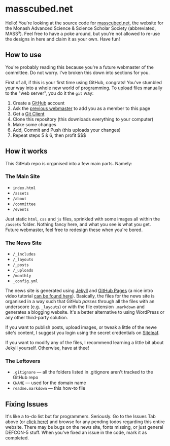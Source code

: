 # masscubed.net

Hello! You're looking at the source code for [masscubed.net](http://masscubed.net), the website for the Monash Advanced Science & Science Scholar Society (abbreviated, MASS³). Feel free to have a poke around, but you're not allowed to re-use the designs in here and claim it as your own. Have fun!

## How to use

You're probably reading this because you're a future webmaster of the committee. Do not worry. I've broken this down into sections for you.

First of all, if this is your first time using GitHub, congrats! You've stumbled your way into a whole new world of programming. To upload files manually to the "web server", you do it the `git` way:

1. Create a [GitHub](http://github.com) account
2. Ask the [previous webmaster](http://hanskek.com) to add you as a member to this page
3. Get a [Git Client](https://desktop.github.com)
4. Clone this repository (this downloads everything to your computer)
5. Make some changes
6. Add, Commit and Push (this uploads your changes)
7. Repeat steps 5 & 6, then profit $$$


## How it works

This GitHub repo is organised into a few main parts. Namely:

### The Main Site
- `index.html`
- `/assets`
- `/about`
- `/committee`
- `/events`

Just static `html`, `css` and `js` files, sprinkled with some images all within the `/assets` folder. Nothing fancy here, and what you see is what you get. Future webmaster, feel free to redesign these when you're bored.

### The News Site

- `/_includes`
- `/_layouts`
- `/_posts`
- `/_uploads`
- `/monthly`
- `_config.yml`

The news site is generated using [Jekyll](https://jekyllrb.com) and [GitHub Pages](https://pages.github.com) (a nice intro video tutorial [can be found here](https://www.youtube.com/watch?v=nN6QuNqmAwk)). Basically, the files for the news site is organised in a way such that GitHub _parses_ through all the files with an underscore (e.g. `_layouts`) or with the file extension `.markdown` and generates a blogging website. It's a better alternative to using WordPress or any other third-party solution.

If you want to publish posts, upload images, or tweak a little of the newe site's content, I suggest you login using the secret credentials on [Siteleaf](http://manage.siteleaf.com).

If you want to modify any of the files, I recommend learning a little bit about Jekyll yourself. Otherwise, have at thee!

### The Leftovers

- `.gitignore` — all the folders listed in .gitignore aren't tracked to the GitHub repo
- `CNAME` — used for the domain name
- `readme.markdown` — this how-to file


## Fixing Issues

It's like a to-do list but for programmers. Seriously. Go to the Issues Tab above (or [click here](/issues)) and browse for any pending todos regarding this entire website. There may be bugs on the news site, fonts missing, or just general DEFCON-5 stuff. When you've fixed an issue in the code, mark it as completed.